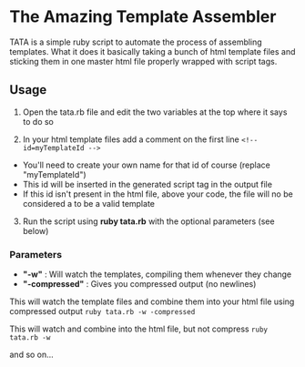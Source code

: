 # The Amazing Template Assembler #
TATA is a simple ruby script to automate the process of assembling templates. What it does it basically taking a bunch of html template files and sticking them in one master html file properly wrapped with script tags.

## Usage ##
1. Open the tata.rb file and edit the two variables at the top where it says to do so

2. In your html template files add a comment on the first line `<!-- id=myTemplateId -->`
- You'll need to create your own name for that id of course (replace "myTemplateId")
- This id will be inserted in the generated script tag in the output file
- If this id isn't present in the html file, above your code, the file will no be considered a to be a valid template

3. Run the script using __ruby tata.rb__ with the optional parameters (see below)

### Parameters ###
- __"-w"__ : Will watch the templates, compiling them whenever they change
- __"-compressed"__ : Gives you compressed output (no newlines)

This will watch the template files and combine them into your html file using compressed output
`ruby tata.rb -w -compressed`

This will watch and combine into the html file, but not compress
`ruby tata.rb -w`

and so on...